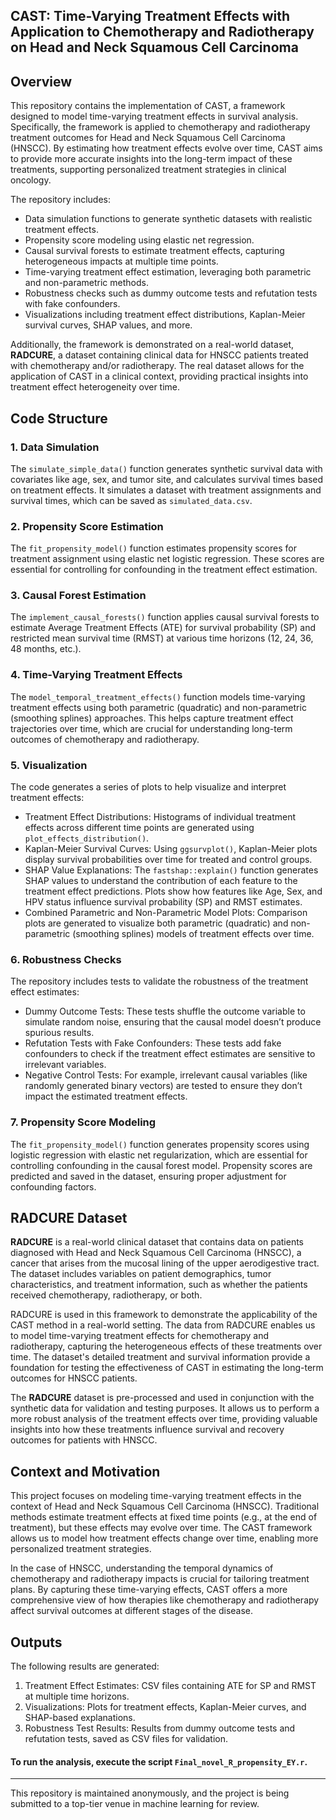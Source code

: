 ## CAST: Time-Varying Treatment Effects with Application to Chemotherapy and Radiotherapy on Head and Neck Squamous Cell Carcinoma

## Overview

This repository contains the implementation of CAST, a framework designed to model time-varying treatment effects in survival analysis. Specifically, the framework is applied to chemotherapy and radiotherapy treatment outcomes for Head and Neck Squamous Cell Carcinoma (HNSCC). By estimating how treatment effects evolve over time, CAST aims to provide more accurate insights into the long-term impact of these treatments, supporting personalized treatment strategies in clinical oncology.

The repository includes:
- Data simulation functions to generate synthetic datasets with realistic treatment effects.
- Propensity score modeling using elastic net regression.
- Causal survival forests to estimate treatment effects, capturing heterogeneous impacts at multiple time points.
- Time-varying treatment effect estimation, leveraging both parametric and non-parametric methods.
- Robustness checks such as dummy outcome tests and refutation tests with fake confounders.
- Visualizations including treatment effect distributions, Kaplan-Meier survival curves, SHAP values, and more.

Additionally, the framework is demonstrated on a real-world dataset, **RADCURE**, a dataset containing clinical data for HNSCC patients treated with chemotherapy and/or radiotherapy. The real dataset allows for the application of CAST in a clinical context, providing practical insights into treatment effect heterogeneity over time.

## Code Structure

### 1. Data Simulation
The `simulate_simple_data()` function generates synthetic survival data with covariates like age, sex, and tumor site, and calculates survival times based on treatment effects. It simulates a dataset with treatment assignments and survival times, which can be saved as `simulated_data.csv`.

### 2. Propensity Score Estimation
The `fit_propensity_model()` function estimates propensity scores for treatment assignment using elastic net logistic regression. These scores are essential for controlling for confounding in the treatment effect estimation.

### 3. Causal Forest Estimation
The `implement_causal_forests()` function applies causal survival forests to estimate Average Treatment Effects (ATE) for survival probability (SP) and restricted mean survival time (RMST) at various time horizons (12, 24, 36, 48 months, etc.).

### 4. Time-Varying Treatment Effects
The `model_temporal_treatment_effects()` function models time-varying treatment effects using both parametric (quadratic) and non-parametric (smoothing splines) approaches. This helps capture treatment effect trajectories over time, which are crucial for understanding long-term outcomes of chemotherapy and radiotherapy.

### 5. Visualization
The code generates a series of plots to help visualize and interpret treatment effects:
- Treatment Effect Distributions: Histograms of individual treatment effects across different time points are generated using `plot_effects_distribution()`.
- Kaplan-Meier Survival Curves: Using `ggsurvplot()`, Kaplan-Meier plots display survival probabilities over time for treated and control groups.
- SHAP Value Explanations: The `fastshap::explain()` function generates SHAP values to understand the contribution of each feature to the treatment effect predictions. Plots show how features like Age, Sex, and HPV status influence survival probability (SP) and RMST estimates.
- Combined Parametric and Non-Parametric Model Plots: Comparison plots are generated to visualize both parametric (quadratic) and non-parametric (smoothing splines) models of treatment effects over time.

### 6. Robustness Checks
The repository includes tests to validate the robustness of the treatment effect estimates:
- Dummy Outcome Tests: These tests shuffle the outcome variable to simulate random noise, ensuring that the causal model doesn’t produce spurious results.
- Refutation Tests with Fake Confounders: These tests add fake confounders to check if the treatment effect estimates are sensitive to irrelevant variables.
- Negative Control Tests: For example, irrelevant causal variables (like randomly generated binary vectors) are tested to ensure they don’t impact the estimated treatment effects.

### 7. Propensity Score Modeling
The `fit_propensity_model()` function generates propensity scores using logistic regression with elastic net regularization, which are essential for controlling confounding in the causal forest model. Propensity scores are predicted and saved in the dataset, ensuring proper adjustment for confounding factors.

## RADCURE Dataset

**RADCURE** is a real-world clinical dataset that contains data on patients diagnosed with Head and Neck Squamous Cell Carcinoma (HNSCC), a cancer that arises from the mucosal lining of the upper aerodigestive tract. The dataset includes variables on patient demographics, tumor characteristics, and treatment information, such as whether the patients received chemotherapy, radiotherapy, or both.

RADCURE is used in this framework to demonstrate the applicability of the CAST method in a real-world setting. The data from RADCURE enables us to model time-varying treatment effects for chemotherapy and radiotherapy, capturing the heterogeneous effects of these treatments over time. The dataset's detailed treatment and survival information provide a foundation for testing the effectiveness of CAST in estimating the long-term outcomes for HNSCC patients.

The **RADCURE** dataset is pre-processed and used in conjunction with the synthetic data for validation and testing purposes. It allows us to perform a more robust analysis of the treatment effects over time, providing valuable insights into how these treatments influence survival and recovery outcomes for patients with HNSCC.

## Context and Motivation

This project focuses on modeling time-varying treatment effects in the context of Head and Neck Squamous Cell Carcinoma (HNSCC). Traditional methods estimate treatment effects at fixed time points (e.g., at the end of treatment), but these effects may evolve over time. The CAST framework allows us to model how treatment effects change over time, enabling more personalized treatment strategies.

In the case of HNSCC, understanding the temporal dynamics of chemotherapy and radiotherapy impacts is crucial for tailoring treatment plans. By capturing these time-varying effects, CAST offers a more comprehensive view of how therapies like chemotherapy and radiotherapy affect survival outcomes at different stages of the disease.

## Outputs

The following results are generated:
1. Treatment Effect Estimates: CSV files containing ATE for SP and RMST at multiple time horizons.
2. Visualizations: Plots for treatment effects, Kaplan-Meier curves, and SHAP-based explanations.
3. Robustness Test Results: Results from dummy outcome tests and refutation tests, saved as CSV files for validation.

#### To run the analysis, execute the script `Final_novel_R_propensity_EY.r`.

---

This repository is maintained anonymously, and the project is being submitted to a top-tier venue in machine learning for review.
